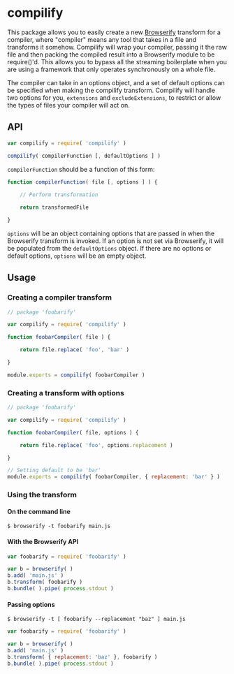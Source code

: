 # compilify

This package allows you to easily create a new [Browserify](https://github.com/substack/node-browserify) transform for a compiler, where "compiler" means any tool that takes in a file and transforms it somehow. Compilify will wrap your compiler, passing it the raw file and then packing the compiled result into a Browserify module to be require()'d. This allows you to bypass all the streaming boilerplate when you are using a framework that only operates synchronously on a whole file.

The compiler can take in an options object, and a set of default options can be specified when making the compilify transform. Compilify will handle two options for you, `extensions` and `excludeExtensions`, to restrict or allow the types of files your compiler will act on.


## API

```javascript
var compilify = require( 'compilify' )

compilify( compilerFunction [, defaultOptions ] )
```

`compilerFunction` should be a function of this form:

```javascript
function compilerFunction( file [, options ] ) {
	
	// Perform transformation

	return transformedFile

}
```

`options` will be an object containing options that are passed in when the Browserify transform is invoked. If an option is not set via Browserify, it will be populated from the `defaultOptions` object. If there are no options or default options, `options` will be an empty object.

## Usage

### Creating a compiler transform

```javascript
// package 'foobarify'

var compilify = require( 'compilify' )

function foobarCompiler( file ) {

	return file.replace( 'foo', 'bar' )

}

module.exports = compilify( foobarCompiler )
```

### Creating a transform with options

```javascript
// package 'foobarify'

var compilify = require( 'compilify' )

function foobarCompiler( file, options ) {

	return file.replace( 'foo', options.replacement )

}

// Setting default to be 'bar'
module.exports = compilify( foobarCompiler, { replacement: 'bar' } )
```

### Using the transform

#### On the command line 

```shell
$ browserify -t foobarify main.js
```

#### With the Browserify API

```javascript
var foobarify = require( 'foobarify' )

var b = browserify( )
b.add( 'main.js' )
b.transform( foobarify )
b.bundle( ).pipe( process.stdout )
```

#### Passing options

```shell
$ browserify -t [ foobarify --replacement "baz" ] main.js
```

```javascript
var foobarify = require( 'foobarify' )

var b = browserify( )
b.add( 'main.js' )
b.transform( { replacement: 'baz' }, foobarify )
b.bundle( ).pipe( process.stdout )
```
